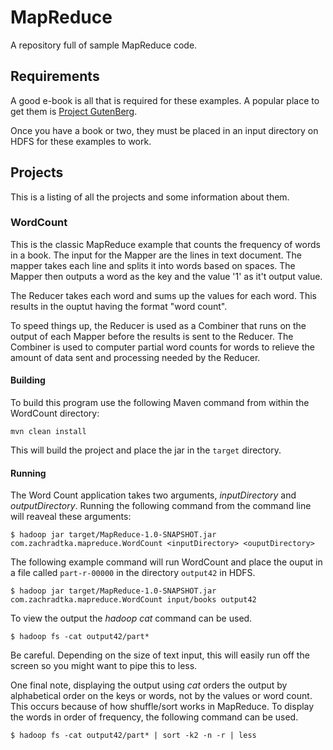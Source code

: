 # MapReduce

A repository full of sample MapReduce code.

## Requirements

A good e-book is all that is required for these examples. A popular place to get them is [Project GutenBerg](http://www.gutenberg.org/ebooks/2701).

Once you have a book or two, they must be placed in an input directory on HDFS for these examples to work.

## Projects

This is a listing of all the projects and some information about them.

### WordCount

This is the classic MapReduce example that counts the frequency of words in a book. The input for the Mapper are the lines in text document. The mapper takes each line and splits it into words based on spaces. The Mapper then outputs a word as the key and the value '1' as it't output value.

The Reducer takes each word and sums up the values for each word. This results in the ouptut having the format "word    count".

To speed things up, the Reducer is used as a Combiner that runs on the output of each Mapper before the results is sent to the Reducer. The Combiner is used to computer partial word counts for words to relieve the amount of data sent and processing needed by the Reducer. 

#### Building

To build this program use the following Maven command from within the WordCount directory:

    mvn clean install

This will build the project and place the jar in the `target` directory.

#### Running

The Word Count application takes two arguments, _inputDirectory_ and _outputDirectory_. Running the following command from the command line will reaveal these arguments:

    $ hadoop jar target/MapReduce-1.0-SNAPSHOT.jar com.zachradtka.mapreduce.WordCount <inputDirectory> <ouputDirectory>

The following example command will run WordCount and place the ouput in a file called `part-r-00000` in the directory `output42` in HDFS.

    $ hadoop jar target/MapReduce-1.0-SNAPSHOT.jar com.zachradtka.mapreduce.WordCount input/books output42

To view the output the _hadoop cat_ command can be used.

    $ hadoop fs -cat output42/part*

Be careful. Depending on the size of text input, this will easily run off the screen so you might want to pipe this to less. 

One final note, displaying the output using _cat_ orders the output by alphabetical order on the keys or words, not by the values or word count. This occurs because of how shuffle/sort works in MapReduce. To display the words in order of frequency, the following command can be used.

    $ hadoop fs -cat output42/part* | sort -k2 -n -r | less
